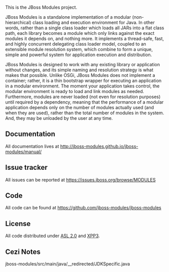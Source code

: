 This is the JBoss Modules project.

JBoss Modules is a standalone implementation of a modular (non-hierarchical) class loading and execution environment for Java. In other words, rather than a single class loader which loads all JARs into a flat class path, each library becomes a module which only links against the exact modules it depends on, and nothing more. It implements a thread-safe, fast, and highly concurrent delegating class loader model, coupled to an extensible module resolution system, which combine to form a unique, simple and powerful system for application execution and distribution.

JBoss Modules is designed to work with any existing library or application without changes, and its simple naming and resolution strategy is what makes that possible. Unlike OSGi, JBoss Modules does not implement a container; rather, it is a thin bootstrap wrapper for executing an application in a modular environment. The moment your application takes control, the modular environment is ready to load and link modules as needed. Furthermore, modules are never loaded (not even for resolution purposes) until required by a dependency, meaning that the performance of a modular application depends only on the number of modules actually used (and when they are used), rather than the total number of modules in the system. And, they may be unloaded by the user at any time.

## Documentation

All documentation lives at http://jboss-modules.github.io/jboss-modules/manual/

## Issue tracker

All issues can be reported at https://issues.jboss.org/browse/MODULES

## Code

All code can be found at https://github.com/jboss-modules/jboss-modules

## License

All code distributed under [ASL 2.0](LICENSE.txt) and [XPP3](XPP3-LICENSE.txt).

## Cezi Notes

jboss-modules/src/main/java/__redirected/JDKSpecific.java
